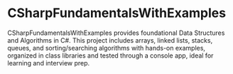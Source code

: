 # CSharpFundamentalsWithExamples
CSharpFundamentalsWithExamples provides foundational Data Structures and Algorithms in C#. This project includes arrays, linked lists, stacks, queues, and sorting/searching algorithms with hands-on examples, organized in class libraries and tested through a console app, ideal for learning and interview prep.

